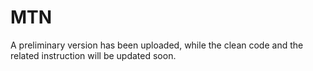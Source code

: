 # MTN
A preliminary version has been uploaded, while the clean code and the related instruction will be updated soon.
